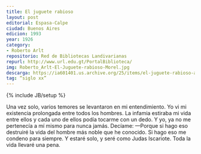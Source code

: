 ```yaml
---
title: El juguete rabioso
layout: post
editorial: Espasa-Calpe
ciudad: Buenos Aires
edicion: 1993
year: 1926
category:
- Roberto Arlt
repositorio: Red de Bibliotecas Landivarianas
repurl: http://www.url.edu.gt/PortalBiblioteca/
img: Roberto_Arlt-El-Juguete-rabioso-Morel.jpg
descarga: https://ia601401.us.archive.org/25/items/el-juguete-rabioso-arlt/El_juguete.pdf
tag: “siglo xx”
---
```

{% include JB/setup %} 

Una vez solo, varios temores se levantaron en mi entendimiento.
Yo vi mi existencia prolongada entre todos los hombres. La infamia estiraba mi vida entre ellos y cada uno de ellos podía tocarme con un dedo. Y yo, ya no me pertenecía a mí mismo para nunca jamás.
Decíame:
—Porque si hago eso destruiré la vida del hombre más noble que he conocido.
Si hago eso me condeno para siempre.
Y estaré solo, y seré como Judas Iscariote.
Toda la vida llevaré una pena.
